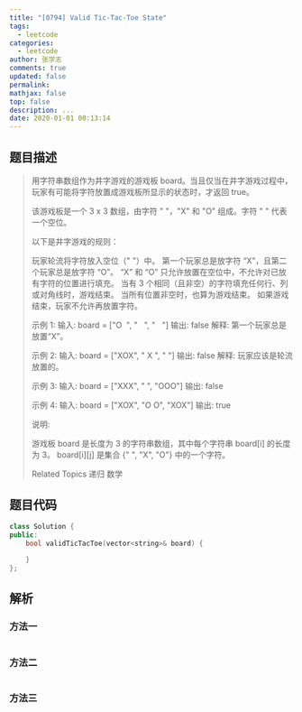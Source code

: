 ```yaml
---
title: "[0794] Valid Tic-Tac-Toe State"
tags:
  - leetcode
categories:
  - leetcode
author: 张学志
comments: true
updated: false
permalink:
mathjax: false
top: false
description: ...
date: 2020-01-01 00:13:14
---
```


## 题目描述

> 用字符串数组作为井字游戏的游戏板 board。当且仅当在井字游戏过程中，玩家有可能将字符放置成游戏板所显示的状态时，才返回 true。 
> 
> 该游戏板是一个 3 x 3 数组，由字符 " "，"X" 和 "O" 组成。字符 " " 代表一个空位。 
> 
> 以下是井字游戏的规则： 
> 
> 
> 玩家轮流将字符放入空位（" "）中。 
> 第一个玩家总是放字符 “X”，且第二个玩家总是放字符 “O”。 
> “X” 和 “O” 只允许放置在空位中，不允许对已放有字符的位置进行填充。 
> 当有 3 个相同（且非空）的字符填充任何行、列或对角线时，游戏结束。 
> 当所有位置非空时，也算为游戏结束。 
> 如果游戏结束，玩家不允许再放置字符。 
> 
> 
> 
> 示例 1:
> 输入: board = ["O  ", "   ", "   "]
> 输出: false
> 解释: 第一个玩家总是放置“X”。
> 
> 示例 2:
> 输入: board = ["XOX", " X ", "   "]
> 输出: false
> 解释: 玩家应该是轮流放置的。
> 
> 示例 3:
> 输入: board = ["XXX", "   ", "OOO"]
> 输出: false
> 
> 示例 4:
> 输入: board = ["XOX", "O O", "XOX"]
> 输出: true
> 
> 
> 说明: 
> 
> 
> 游戏板 board 是长度为 3 的字符串数组，其中每个字符串 board[i] 的长度为 3。 
> board[i][j] 是集合 {" ", "X", "O"} 中的一个字符。 
> 
> Related Topics 递归 数学

## 题目代码

```cpp
class Solution {
public:
    bool validTicTacToe(vector<string>& board) {
        
    }
};
```

## 解析

### 方法一

```cpp

```

### 方法二

```cpp

```

### 方法三

```cpp

```


